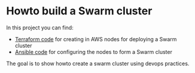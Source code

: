 # Howto build a Swarm cluster

In this project you can find:

* [Terraform code](terraform_aws) for creating in AWS nodes for deploying a Swarm cluster
* [Ansible code](ansible) for configuring the nodes to form a Swarm cluster

The goal is to show howto create a swarm cluster using devops practices.